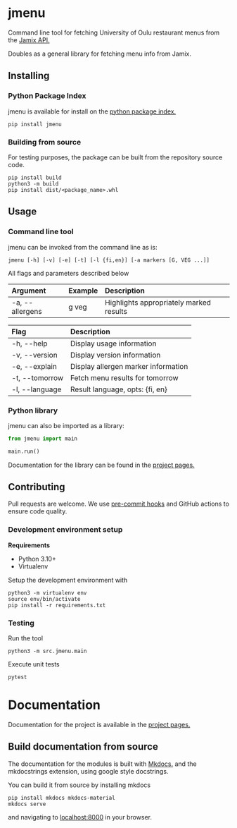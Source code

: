 # jmenu

Command line tool for fetching University of Oulu restaurant menus from the [Jamix API.](https://fi.jamix.cloud/apps/menuservice/rest)

Doubles as a general library for fetching menu info from Jamix.

## Installing

### Python Package Index

jmenu is available for install on the [python package index.](https://pypi.org/project/jmenu/)

```shell
pip install jmenu
```

### Building from source

For testing purposes, the package can be built from the repository source code.

```shell
pip install build
python3 -m build
pip install dist/<package_name>.whl
```

## Usage

### Command line tool

jmenu can be invoked from the command line as is:

```shell
jmenu [-h] [-v] [-e] [-t] [-l {fi,en}] [-a markers [G, VEG ...]]
```

All flags and parameters described below

| Argument        | Example | Description                             |
| :-------------- | :------ | :-------------------------------------- |
| -a, --allergens | g veg   | Highlights appropriately marked results |

| Flag           | Description                         |
| :------------- | :---------------------------------- |
| -h, --help     | Display usage information           |
| -v, --version  | Display version information         |
| -e, --explain  | Display allergen marker information |
| -t, --tomorrow | Fetch menu results for tomorrow     |
| -l, --language | Result language, opts: {fi, en}     |

### Python library

jmenu can also be imported as a library:

```python
from jmenu import main

main.run()
```

Documentation for the library can be found in the [project pages.](https://jkerola.github.io/jmenu)

## Contributing

Pull requests are welcome. We use [pre-commit hooks](https://pre-commit.com/) and GitHub actions to ensure code quality.

### Development environment setup

**Requirements**

- Python 3.10+
- Virtualenv

Setup the development environment with

```shell
python3 -m virtualenv env
source env/bin/activate
pip install -r requirements.txt
```

### Testing

Run the tool

```shell
python3 -m src.jmenu.main
```

Execute unit tests

```shell
pytest
```

# Documentation

Documentation for the project is available in the [project pages.](https://jkerola.github.io/jmenu)

## Build documentation from source

The documentation for the modules is built with [Mkdocs.](https://mkdocs.org) and the mkdocstrings extension, using google style docstrings.

You can build it from source by installing mkdocs

```shell
pip install mkdocs mkdocs-material
mkdocs serve
```

and navigating to [localhost:8000](http://localhost:8000) in your browser.
